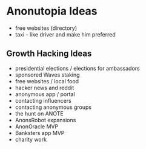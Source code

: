 # Anonutopia Ideas

- free websites (directory)
- taxi - like driver and make him preferred

## Growth Hacking Ideas

- presidential elections / elections for ambassadors
- sponsored Waves staking
- free websites / local food
- hacker news and reddit
- anonymous app / portal
- contacting influencers
- contacting anonymous groups
- the hunt on ANOTE
- AnonsRobot expansions
- AnonOracle MVP
- Banksters app MVP
- charity work
